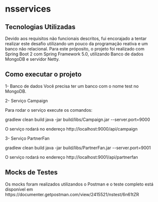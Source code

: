 # nsservices

<h2>Tecnologias Utilizadas </h2>

Devido aos requisitos não funcionais descritos, fui encorajado a tentar realizar este desafio utilizando um pouco da programação reativa e um banco não relacional. Para este próposito, o projeto foi realizado com Spring Boot 2 com Spring Framework 5.0, utilizando Banco de dados MongoDB e servidor Netty.

<h2>Como executar o projeto</h2>

1- Banco de dados
Você precisa ter um banco com o nome test no MongoDB.

2- Serviço Campaign

Para rodar o serviço execute os comandos:

gradlew clean build
java -jar build/libs/Campaign.jar --server.port=9000

O serviço rodará no endereço http://localhost:9000/api/campaign

3- Serviço PartnerFan

gradlew clean build
java -jar build/libs/PartnerFan.jar --server.port=9001

O serviço rodará no endereço http://localhost:9001/api/partnerfan

<h2>Mocks de Testes</h2>
Os mocks foram realizados utilizandos o Postman e o teste completo está disponível em https://documenter.getpostman.com/view/2415521/nstest/6n61tZR

